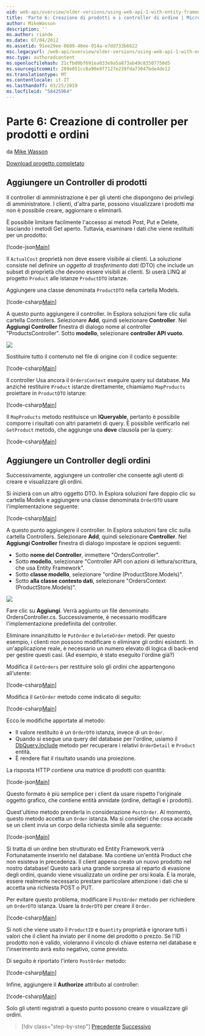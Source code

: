 ```yaml
---
uid: web-api/overview/older-versions/using-web-api-1-with-entity-framework-5/using-web-api-with-entity-framework-part-6
title: 'Parte 6: Creazione di prodotti e i controller di ordine | Microsoft Docs'
author: MikeWasson
description: ''
ms.author: riande
ms.date: 07/04/2012
ms.assetid: 91ee29ee-0689-40ee-914a-e7dd733b6622
msc.legacyurl: /web-api/overview/older-versions/using-web-api-1-with-entity-framework-5/using-web-api-with-entity-framework-part-6
msc.type: authoredcontent
ms.openlocfilehash: 21cfbd0bf691ea033e9a5a873ab49c83507750d5
ms.sourcegitcommit: 289e051cc8a90e8f7127e239fda73047bde4de12
ms.translationtype: MT
ms.contentlocale: it-IT
ms.lasthandoff: 03/25/2019
ms.locfileid: "58425964"
---
```

<a name="part-6-creating-product-and-order-controllers"></a>Parte 6: Creazione di controller per prodotti e ordini
====================
da [Mike Wasson](https://github.com/MikeWasson)

[Download progetto completato](http://code.msdn.microsoft.com/ASP-NET-Web-API-with-afa30545)

## <a name="add-a-products-controller"></a>Aggiungere un Controller di prodotti

Il controller di amministrazione è per gli utenti che dispongono dei privilegi di amministratore. I clienti, d'altra parte, possono visualizzare i prodotti ma non è possibile creare, aggiornare o eliminarli.

È possibile limitare facilmente l'accesso ai metodi Post, Put e Delete, lasciando i metodi Get aperto. Tuttavia, esaminare i dati che viene restituiti per un prodotto:

[!code-json[Main](using-web-api-with-entity-framework-part-6/samples/sample1.json?highlight=1)]

Il `ActualCost` proprietà non deve essere visibile ai clienti. La soluzione consiste nel definire un *oggetto di trasferimento dati* (DTO) che include un subset di proprietà che devono essere visibili ai clienti. Si userà LINQ al progetto `Product` alle istanze `ProductDTO` istanze.

Aggiungere una classe denominata `ProductDTO` nella cartella Models.

[!code-csharp[Main](using-web-api-with-entity-framework-part-6/samples/sample2.cs)]

A questo punto aggiungere il controller. In Esplora soluzioni fare clic sulla cartella Controllers. Selezionare **Add**, quindi selezionare **Controller**. Nel **Aggiungi Controller** finestra di dialogo nome al controller &quot;ProductsController&quot;. Sotto **modello**, selezionare **controller API vuoto**.

![](using-web-api-with-entity-framework-part-6/_static/image1.png)

Sostituire tutto il contenuto nel file di origine con il codice seguente:

[!code-csharp[Main](using-web-api-with-entity-framework-part-6/samples/sample3.cs)]

Il controller Usa ancora il `OrdersContext` eseguire query sul database. Ma anziché restituire `Product` istanze direttamente, chiamiamo `MapProducts` proiettare in `ProductDTO` istanze:

[!code-csharp[Main](using-web-api-with-entity-framework-part-6/samples/sample4.cs?highlight=1)]

Il `MapProducts` metodo restituisce un **IQueryable**, pertanto è possibile comporre i risultati con altri parametri di query. È possibile verificarlo nel `GetProduct` metodo, che aggiunge una **dove** clausola per la query:

[!code-csharp[Main](using-web-api-with-entity-framework-part-6/samples/sample5.cs?highlight=2)]

## <a name="add-an-orders-controller"></a>Aggiungere un Controller degli ordini

Successivamente, aggiungere un controller che consente agli utenti di creare e visualizzare gli ordini.

Si inizierà con un altro oggetto DTO. In Esplora soluzioni fare doppio clic su cartella Models e aggiungere una classe denominata `OrderDTO` usare l'implementazione seguente:

[!code-csharp[Main](using-web-api-with-entity-framework-part-6/samples/sample6.cs)]

A questo punto aggiungere il controller. In Esplora soluzioni fare clic sulla cartella Controllers. Selezionare **Add**, quindi selezionare **Controller**. Nel **Aggiungi Controller** finestra di dialogo impostare le opzioni seguenti:

- Sotto **nome del Controller**, immettere "OrdersController".
- Sotto **modello**, selezionare "Controller API con azioni di lettura/scrittura, che usa Entity Framework".
- Sotto **classe modello**, selezionare &quot;ordine (ProductStore.Models)&quot;.
- Sotto **alla classe contesto dati**, selezionare &quot;OrdersContext (ProductStore.Models)&quot;.

![](using-web-api-with-entity-framework-part-6/_static/image2.png)

Fare clic su **Aggiungi**. Verrà aggiunto un file denominato OrdersController.cs. Successivamente, è necessario modificare l'implementazione predefinita del controller.

Eliminare innanzitutto le `PutOrder` e `DeleteOrder` metodi. Per questo esempio, i clienti non possono modificare o eliminare gli ordini esistenti. In un'applicazione reale, è necessario un numero elevato di logica di back-end per gestire questi casi. (Ad esempio, è stato eseguito l'ordine già?)

Modifica il `GetOrders` per restituire solo gli ordini che appartengono all'utente:

[!code-csharp[Main](using-web-api-with-entity-framework-part-6/samples/sample7.cs)]

Modifica il `GetOrder` metodo come indicato di seguito:

[!code-csharp[Main](using-web-api-with-entity-framework-part-6/samples/sample8.cs)]

Ecco le modifiche apportate al metodo:

- Il valore restituito è un `OrderDTO` istanza, invece di un `Order`.
- Quando si esegue una query del database per l'ordine, usiamo il [DbQuery.Include](https://msdn.microsoft.com/library/gg696395) metodo per recuperare i relativi `OrderDetail` e `Product` entità.
- È rendere flat il risultato usando una proiezione.

La risposta HTTP contiene una matrice di prodotti con quantità:

[!code-json[Main](using-web-api-with-entity-framework-part-6/samples/sample9.json)]

Questo formato è più semplice per i client da usare rispetto l'originale oggetto grafico, che contiene entità annidate (ordine, dettagli e i prodotti).

Quest'ultimo metodo prenderla in considerazione `PostOrder`. Al momento, questo metodo accetta un `Order` istanza. Ma si consideri che cosa accade se un client invia un corpo della richiesta simile alla seguente:

[!code-json[Main](using-web-api-with-entity-framework-part-6/samples/sample10.json)]

Si tratta di un ordine ben strutturato ed Entity Framework verrà Fortunatamente inserirlo nel database. Ma contiene un'entità Product che non esisteva in precedenza. Il client appena creato un nuovo prodotto nel nostro database! Questo sarà una grande sorpresa al reparto di evasione degli ordini, quando viene visualizzato un ordine per orsi koala. È la morale, essere realmente necessario prestare particolare attenzione i dati che si accetta una richiesta POST o PUT.

Per evitare questo problema, modificare il `PostOrder` metodo per richiedere un `OrderDTO` istanza. Usare la `OrderDTO` per creare il `Order`.

[!code-csharp[Main](using-web-api-with-entity-framework-part-6/samples/sample11.cs)]

Si noti che viene usato il `ProductID` e `Quantity` proprietà e ignorare tutti i valori che il client ha inviato per il nome del prodotto o prezzo. Se l'ID prodotto non è valido, violeranno il vincolo di chiave esterna nel database e l'inserimento avrà esito negativo, come previsto.

Di seguito è riportato l'intero `PostOrder` metodo:

[!code-csharp[Main](using-web-api-with-entity-framework-part-6/samples/sample12.cs)]

Infine, aggiungere il **Authorize** attributo al controller:

[!code-csharp[Main](using-web-api-with-entity-framework-part-6/samples/sample13.cs)]

Solo gli utenti registrati a questo punto possono creare o visualizzare gli ordini.

> [!div class="step-by-step"]
> [Precedente](using-web-api-with-entity-framework-part-5.md)
> [Successivo](using-web-api-with-entity-framework-part-7.md)
